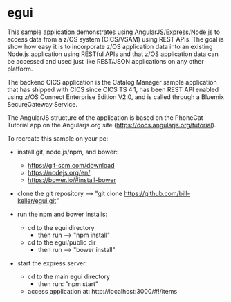 # egui

This sample application demonstrates using AngularJS/Express/Node.js to access data from a z/OS system (CICS/VSAM) using REST APIs. The goal is show how easy it is to incorporate z/OS application data into an existing Node.js application using RESTful APIs and that z/OS application data can be accessed and used just like REST/JSON applications on any other platform.

The backend CICS application is the Catalog Manager sample application that has shipped with CICS since CICS TS 4.1, has been REST API enabled using z/OS Connect Enterprise Edition V2.0, and is called through a Bluemix SecureGateway Service.

The AngularJS structure of the application is based on the PhoneCat Tutorial app on the Angularjs.org site (https://docs.angularjs.org/tutorial).

To recreate this sample on your pc:

- install git, node.js/npm, and bower:
  - https://git-scm.com/download
  - https://nodejs.org/en/
  - https://bower.io/#install-bower

- clone the git repository
  -->  "git clone https://github.com/bill-keller/egui.git"

- run the npm and bower installs:
  - cd to the egui directory
    - then run --> "npm install"
  - cd to the egui/public dir
    - then run --> "bower install"

- start the express server:
  - cd to the main egui directory
    - then run: "npm start"
  - access application at: http://localhost:3000/#!/items

